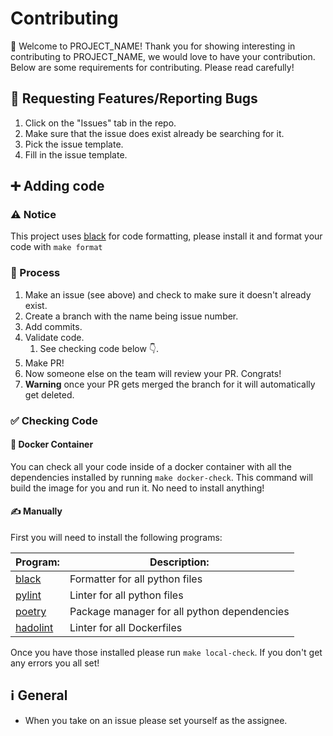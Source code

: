 # Contributing

👋 Welcome to PROJECT_NAME! Thank you for showing interesting in contributing to PROJECT_NAME, we would love to have your contribution. Below are some requirements for contributing. Please read carefully!

## 🐛 Requesting Features/Reporting Bugs

1. Click on the "Issues" tab in the repo.
2. Make sure that the issue does exist already be searching for it.
3. Pick the issue template.
4. Fill in the issue template.

## ➕ Adding code

### ⚠️ Notice

This project uses [black](https://github.com/psf/black) for code formatting, please install it and format your code with `make format`

### 🧾 Process

1. Make an issue (see above) and check to make sure it doesn't already exist.
2. Create a branch with the name being issue number.
3. Add commits.
4. Validate code.
   1. See checking code below 👇.
5. Make PR!
6. Now someone else on the team will review your PR. Congrats!
7. **Warning** once your PR gets merged the branch for it will automatically get deleted.

### ✅ Checking Code

#### 🐳 Docker Container

You can check all your code inside of a docker container with all the dependencies installed by running `make docker-check`. This command will build the image for you and run it. No need to install anything!

#### ✍️ Manually

First you will need to install the following programs:

| **Program:**                                      | **Description:**                            |
| ------------------------------------------------- | ------------------------------------------- |
| [black](https://github.com/psf/black)             | Formatter for all python files              |
| [pylint](https://github.com/PyCQA/pylint)         | Linter for all python files                 |
| [poetry](https://github.com/python-poetry/poetry) | Package manager for all python dependencies |
| [hadolint](https://github.com/hadolint/hadolint)  | Linter for all Dockerfiles                  |

Once you have those installed please run `make local-check`. If you don't get any errors you all set!

## ℹ️ General

- When you take on an issue please set yourself as the assignee.
